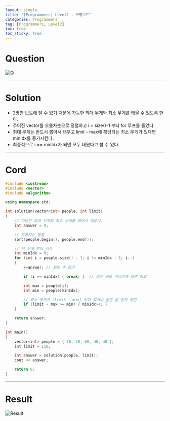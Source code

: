 ```yaml
---
layout: single
title: "[Programmers] Level2 : 구명보트"
categories: Programmers
tag: [Programmers, Level2]
toc: true
toc_sticky: true
---
```


# Question
![Q](https://user-images.githubusercontent.com/97664446/198145345-1ac5aac4-3b61-4ac1-a28a-df3c4722b8f6.PNG)

***

# Solution
- 2명만 보트에 탈 수 있기 때문에 가능한 최대 무게와 최소 무게를 태울 수 있도록 한다.
- 주어진 vector를 오름차순으로 정렬하고 i = size()-1 부터 for 루프를 돌았다.
- 최대 무게는 반드시 뽑아서 태우고 limit - max에 해당되는 최소 무게가 있다면 minIdx를 증가시킨다.
- 최종적으로 i == minIdx가 되면 모두 태웠다고 볼 수 있다.

***

# Cord
```c++
#include <iostream>
#include <vector>
#include <algorithm>

using namespace std;

int solution(vector<int> people, int limit)
{
    // 가능한 최대 무게와 최소 무게를 묶어서 태운다.
    int answer = 0;

    // 오름차순 정렬
    sort(people.begin(), people.end());

    // 큰 무게 부터 시작
    int minIdx = 0;
    for (int i = people.size() - 1; i != minIdx - 1; i--)
    {
        ++answer; // 보트 수 증가

        if (i == minIdx) { break; }  // 같은 곳을 가리키게 되면 종료

        int max = people[i];
        int min = people[minIdx];

        // 최소 무게가 (limit - max) 보다 작거나 같은 값 인지 확인
        if (limit - max >= min) { minIdx++; }
    }

    return answer;
}

int main()
{
    vector<int> people = { 70, 70, 60, 40, 40 };
    int limit = 110;

    int answer = solution(people, limit);
    cout << answer;

    return 0;
}
```

***

# Result
![Result](https://user-images.githubusercontent.com/97664446/198145350-e399bace-fbe4-4837-b45a-fb6c5ee71cb4.PNG)